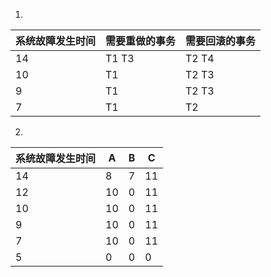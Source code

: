 1. 

| 系统故障发生时间 | 需要重做的事务 | 需要回滚的事务 |
| -------- | ------- | ------- |
| 14       | T1 T3   | T2 T4   |
| 10       | T1      | T2 T3   |
| 9        | T1      | T2 T3   |
| 7        | T1      | T2      |
2. 

| 系统故障发生时间 | A   | B   | C   |
| -------- | --- | --- | --- |
| 14       | 8   | 7   | 11  |
| 12       | 10  | 0   | 11  |
| 10       | 10  | 0   | 11  |
| 9        | 10  | 0   | 11  |
| 7        | 10  | 0   | 11  |
| 5        | 0   | 0   | 0   |
